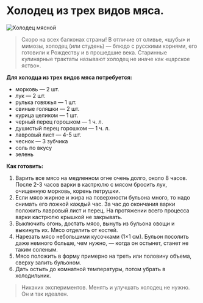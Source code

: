 # Холодец из трех видов мяса.
![Холодец мясной](/images/Kulinar/Salad/holodec.jpg 'Холодец мясной')

> Скоро на всех балконах страны! В отличие от оливье, «шубы» и мимозы, холодец (или студень) — блюдо с русскими корнями, его готовили к Рождеству и в прошедшие века. Старинные кулинарные трактаты называют холодец не иначе как «царское яство».

**Для холодца из трех видов мяса потребуется:**

- морковь — 2 шт.
- лук — 2 шт.
- рулька говяжья — 1 шт.
- свиные голяшки — 2 шт.
- курица целиком — 1 шт.
- черный перец горошком — 1 ч. л.
- душистый перец горошком — 1 ч. л.
- лавровый лист — 4-5 шт.
- чеснок — 3 зубчика
- соль по вкусу
- зелень

**Как готовить:**

1. Варить все мясо на медленном огне очень долго, около 8 часов. После 2-3 часов варки в кастрюлю с мясом бросить лук, очищенную морковь, корень петрушки.
2. Если мясо жирное и жира на поверхности бульона много, то надо снимать его ложкой каждый час. За час до окончания варки положить лавровый лист и перец. На протяжении всего процесса варки кастрюлю крышкой не закрывать.
3. Выключить огонь, достать мясо, вынуть из бульона овощи и выкинуть их. Мясо отделить от костей.
4. Нарезать мясо небольшими кусочками (1×1 см). Бульон посолить даже немного больше, чем нужно, — когда он остынет, станет не таким соленым.
5. Мясо положить в форму примерно на треть или половину объема, сверху залить бульоном.
6. Дать остыть до комнатной температуры, потом убрать в холодильник.

> Никаких экспериментов. Менять и улучшать холодец не нужно. Он и так идеален.
